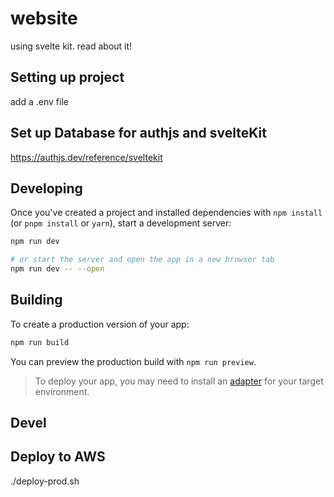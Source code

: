 # website

using svelte kit. read about it!

## Setting up project


add a .env file


## Set up Database for authjs and svelteKit

https://authjs.dev/reference/sveltekit


## Developing

Once you've created a project and installed dependencies with `npm install` (or `pnpm install` or `yarn`), start a development server:

```bash
npm run dev

# or start the server and open the app in a new browser tab
npm run dev -- --open
```

## Building

To create a production version of your app:

```bash
npm run build
```

You can preview the production build with `npm run preview`.

> To deploy your app, you may need to install an [adapter](https://kit.svelte.dev/docs/adapters) for your target environment.


## Devel


## Deploy to AWS 

./deploy-prod.sh

